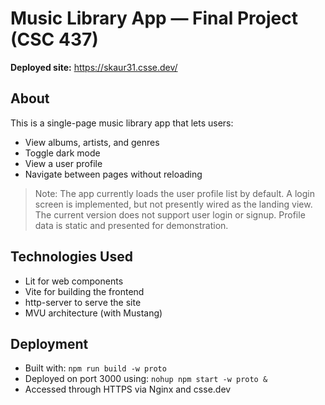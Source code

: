 # Music Library App — Final Project (CSC 437)

**Deployed site:** https://skaur31.csse.dev/

## About

This is a single-page music library app that lets users:

- View albums, artists, and genres  
- Toggle dark mode  
- View a user profile  
- Navigate between pages without reloading  

> Note: The app currently loads the user profile list by default. A login screen is implemented, but not presently wired as the landing view. The current version does not support user login or signup. Profile data is static and presented for demonstration.

## Technologies Used

- Lit for web components  
- Vite for building the frontend  
- http-server to serve the site  
- MVU architecture (with Mustang)  

## Deployment

- Built with: `npm run build -w proto`  
- Deployed on port 3000 using: `nohup npm start -w proto &`  
- Accessed through HTTPS via Nginx and csse.dev  
